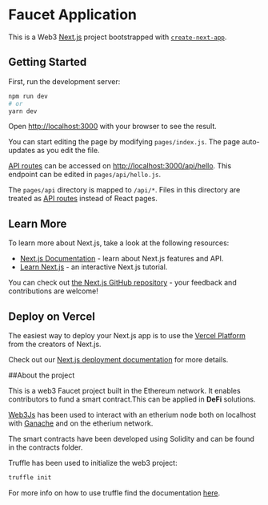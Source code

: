 # Faucet Application

This is a Web3 [Next.js](https://nextjs.org/) project bootstrapped with [`create-next-app`](https://github.com/vercel/next.js/tree/canary/packages/create-next-app).

## Getting Started

First, run the development server:

```bash
npm run dev
# or
yarn dev
```

Open [http://localhost:3000](http://localhost:3000) with your browser to see the result.

You can start editing the page by modifying `pages/index.js`. The page auto-updates as you edit the file.

[API routes](https://nextjs.org/docs/api-routes/introduction) can be accessed on [http://localhost:3000/api/hello](http://localhost:3000/api/hello). This endpoint can be edited in `pages/api/hello.js`.

The `pages/api` directory is mapped to `/api/*`. Files in this directory are treated as [API routes](https://nextjs.org/docs/api-routes/introduction) instead of React pages.

## Learn More

To learn more about Next.js, take a look at the following resources:

- [Next.js Documentation](https://nextjs.org/docs) - learn about Next.js features and API.
- [Learn Next.js](https://nextjs.org/learn) - an interactive Next.js tutorial.

You can check out [the Next.js GitHub repository](https://github.com/vercel/next.js/) - your feedback and contributions are welcome!

## Deploy on Vercel

The easiest way to deploy your Next.js app is to use the [Vercel Platform](https://vercel.com/new?utm_medium=default-template&filter=next.js&utm_source=create-next-app&utm_campaign=create-next-app-readme) from the creators of Next.js.

Check out our [Next.js deployment documentation](https://nextjs.org/docs/deployment) for more details.

##About the project

This is a web3 Faucet project built in the Ethereum network. It  enables contributors to fund a smart contract.This can be applied in **DeFi** solutions.

[Web3Js](https://web3js.readthedocs.io/en/v1.7.4/) has been used to interact with an etherium node both on localhost with [Ganache](https://github.com/trufflesuite/ganache) and on the etherium network.

The smart contracts have been developed using Solidity and can be found in the contracts folder.

Truffle has been used to initialize the web3  project:
	
```bash
truffle init
```

For more info on how to use truffle find the documentation [here](https://trufflesuite.com/docs/truffle/).
